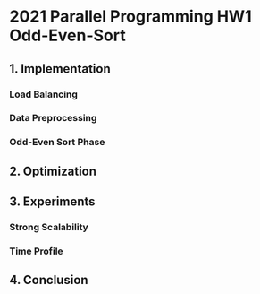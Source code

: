 # 2021 Parallel Programming HW1 Odd-Even-Sort

## 1. Implementation


### Load Balancing

### Data Preprocessing

### Odd-Even Sort Phase

## 2. Optimization

## 3. Experiments

### Strong Scalability

### Time Profile

## 4. Conclusion
